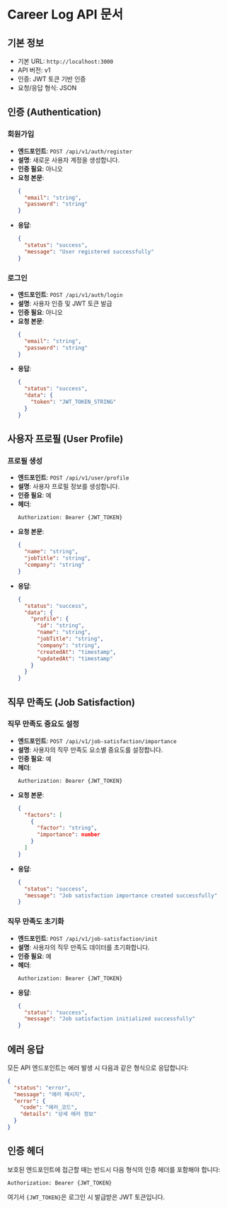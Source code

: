 # Career Log API 문서

## 기본 정보
- 기본 URL: `http://localhost:3000`
- API 버전: v1
- 인증: JWT 토큰 기반 인증
- 요청/응답 형식: JSON

## 인증 (Authentication)

### 회원가입
- **엔드포인트**: `POST /api/v1/auth/register`
- **설명**: 새로운 사용자 계정을 생성합니다.
- **인증 필요**: 아니오
- **요청 본문**:
  ```json
  {
    "email": "string",
    "password": "string"
  }
  ```
- **응답**:
  ```json
  {
    "status": "success",
    "message": "User registered successfully"
  }
  ```

### 로그인
- **엔드포인트**: `POST /api/v1/auth/login`
- **설명**: 사용자 인증 및 JWT 토큰 발급
- **인증 필요**: 아니오
- **요청 본문**:
  ```json
  {
    "email": "string",
    "password": "string"
  }
  ```
- **응답**:
  ```json
  {
    "status": "success",
    "data": {
      "token": "JWT_TOKEN_STRING"
    }
  }
  ```

## 사용자 프로필 (User Profile)

### 프로필 생성
- **엔드포인트**: `POST /api/v1/user/profile`
- **설명**: 사용자 프로필 정보를 생성합니다.
- **인증 필요**: 예
- **헤더**:
  ```
  Authorization: Bearer {JWT_TOKEN}
  ```
- **요청 본문**:
  ```json
  {
    "name": "string",
    "jobTitle": "string",
    "company": "string"
  }
  ```
- **응답**:
  ```json
  {
    "status": "success",
    "data": {
      "profile": {
        "id": "string",
        "name": "string",
        "jobTitle": "string",
        "company": "string",
        "createdAt": "timestamp",
        "updatedAt": "timestamp"
      }
    }
  }
  ```

## 직무 만족도 (Job Satisfaction)

### 직무 만족도 중요도 설정
- **엔드포인트**: `POST /api/v1/job-satisfaction/importance`
- **설명**: 사용자의 직무 만족도 요소별 중요도를 설정합니다.
- **인증 필요**: 예
- **헤더**:
  ```
  Authorization: Bearer {JWT_TOKEN}
  ```
- **요청 본문**:
  ```json
  {
    "factors": [
      {
        "factor": "string",
        "importance": number
      }
    ]
  }
  ```
- **응답**:
  ```json
  {
    "status": "success",
    "message": "Job satisfaction importance created successfully"
  }
  ```

### 직무 만족도 초기화
- **엔드포인트**: `POST /api/v1/job-satisfaction/init`
- **설명**: 사용자의 직무 만족도 데이터를 초기화합니다.
- **인증 필요**: 예
- **헤더**:
  ```
  Authorization: Bearer {JWT_TOKEN}
  ```
- **응답**:
  ```json
  {
    "status": "success",
    "message": "Job satisfaction initialized successfully"
  }
  ```

## 에러 응답
모든 API 엔드포인트는 에러 발생 시 다음과 같은 형식으로 응답합니다:
```json
{
  "status": "error",
  "message": "에러 메시지",
  "error": {
    "code": "에러_코드",
    "details": "상세 에러 정보"
  }
}
```

## 인증 헤더
보호된 엔드포인트에 접근할 때는 반드시 다음 형식의 인증 헤더를 포함해야 합니다:
```
Authorization: Bearer {JWT_TOKEN}
```
여기서 `{JWT_TOKEN}`은 로그인 시 발급받은 JWT 토큰입니다. 